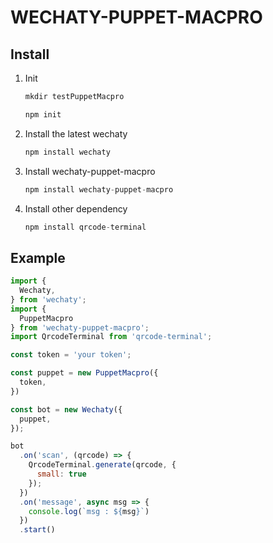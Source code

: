 # WECHATY-PUPPET-MACPRO

## Install

1. Init

   ```js
   mkdir testPuppetMacpro

   npm init
   ```

1. Install the latest wechaty

   ```js
   npm install wechaty
   ```

1. Install wechaty-puppet-macpro

   ```js
   npm install wechaty-puppet-macpro
   ```

1. Install other dependency

   ```js
   npm install qrcode-terminal
   ```

## Example

```js
import {
  Wechaty,
} from 'wechaty';
import {
  PuppetMacpro
} from 'wechaty-puppet-macpro';
import QrcodeTerminal from 'qrcode-terminal';

const token = 'your token';

const puppet = new PuppetMacpro({
  token,
})

const bot = new Wechaty({
  puppet,
});

bot
  .on('scan', (qrcode) => {
    QrcodeTerminal.generate(qrcode, {
      small: true
    });
  })
  .on('message', async msg => {
    console.log(`msg : ${msg}`)
  })
  .start()
```
